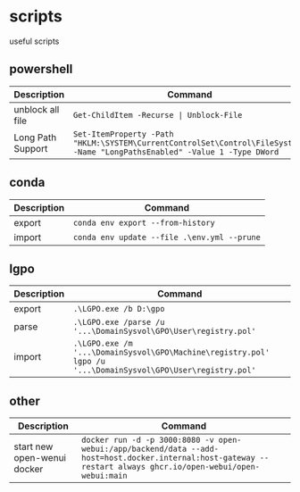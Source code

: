 # scripts
useful scripts

## powershell
|Description|Command|
|-------------|-----|
|unblock all file|`Get-ChildItem -Recurse \| Unblock-File`|
|Long Path Support|`Set-ItemProperty -Path "HKLM:\SYSTEM\CurrentControlSet\Control\FileSystem" -Name "LongPathsEnabled" -Value 1 -Type DWord`|


## conda
|Description|Command|
|-------------|-----|
|export|`conda env export --from-history`|
|import|`conda env update --file .\env.yml --prune`|

## lgpo
|Description|Command|
|-------------|-----|
|export|`.\LGPO.exe /b D:\gpo`|
|parse|`.\LGPO.exe /parse /u '...\DomainSysvol\GPO\User\registry.pol'`|
|import|`.\LGPO.exe /m '...\DomainSysvol\GPO\Machine\registry.pol'`<br>`lgpo /u '...\DomainSysvol\GPO\User\registry.pol'`|

## other
|Description|Command|
|-------------|-----|
|start new open-wenui docker|`docker run -d -p 3000:8080 -v open-webui:/app/backend/data --add-host=host.docker.internal:host-gateway --restart always ghcr.io/open-webui/open-webui:main`|

